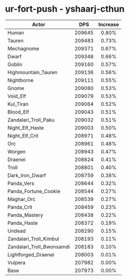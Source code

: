 # ur-fort-push - yshaarj-cthun
| Actor | DPS | Increase |
|---|:---:|:---:|
|Human|209645|0.80%|
|Tauren|209483|0.73%|
|Mechagnome|209371|0.67%|
|Dwarf|209348|0.66%|
|Goblin|209160|0.57%|
|Highmountain_Tauren|209136|0.56%|
|Nightborne|209111|0.55%|
|Gnome|209080|0.53%|
|Void_Elf|209079|0.53%|
|Kul_Tiran|209064|0.52%|
|Blood_Elf|209043|0.51%|
|Zandalari_Troll_Paku|209032|0.51%|
|Night_Elf_Haste|209003|0.50%|
|Night_Elf_Crit|208971|0.48%|
|Orc|208961|0.48%|
|Worgen|208943|0.47%|
|Draenei|208824|0.41%|
|Troll|208801|0.40%|
|Dark_Iron_Dwarf|208759|0.38%|
|Panda_Vers|208644|0.32%|
|Panda_Fortune_Cookie|208544|0.27%|
|Maghar_Orc|208539|0.27%|
|Panda_Crit|208459|0.23%|
|Panda_Mastery|208438|0.22%|
|Panda_Haste|208372|0.19%|
|Undead|208290|0.15%|
|Zandalari_Troll_Kimbul|208193|0.11%|
|Zandalari_Troll_Bwonsamdi|208183|0.10%|
|Lightforged_Draenei|208003|0.01%|
|Vulpera|207982|0.00%|
|Base|207973|0.00%|
